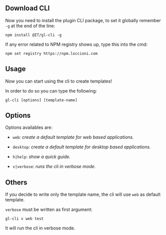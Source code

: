 ## Download CLI
Now you need to install the plugin CLI package, to set it globally remember `-g` at the end of the line: 

```shell
npm install @IT/gl-cli -g
```

If any error related to NPM registry shows up, type this into the cmd:

```shell
npm set registry https://npm.loccioni.com
```

## Usage
Now you can start using the cli to create templates!

In order to do so you can type the following:

``` shell
gl-cli [options] [template-name]
```

## Options
Options availables are:

>>>

* `web`:  _create a default template for web based applications._

* `desktop`:  _create a default template for desktop based applications._

* `h|help`:  _show a quick guide._

* `v|verbose`:  _runs the cli in verbose mode._
>>>

## Others
If you decide to write only the template name, the cli will use `web` as default template.

`verbose` must be written as first argument:

``` shell
gl-cli v web test
```

It will run the cli in verbose mode.
